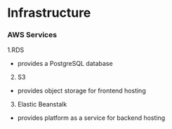 # Infrastructure 

### AWS Services 

1.RDS
 - provides a PostgreSQL database

2. S3
- provides object storage for frontend hosting

3. Elastic Beanstalk
- provides platform as a service for backend hosting